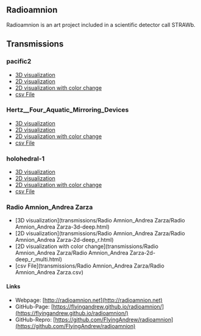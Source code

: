 ## Radioamnion

Radioamnion is an art project included in a scientific detector call STRAWb.

## Transmissions
### pacific2
- [3D visualization](transmissions/pacific2/pacific2-3d-deep.html)
- [2D visualization](transmissions/pacific2/pacific2-2d-deep_r.html)
- [2D visualization with color change](transmissions/pacific2/pacific2-2d-deep_r_multi.html)
- [csv File](transmissions/pacific2/pacific2.csv)

### Hertz__Four_Aquatic_Mirroring_Devices
- [3D visualization](transmissions/Hertz__Four_Aquatic_Mirroring_Devices/Hertz__Four_Aquatic_Mirroring_Devices-3d-deep.html)
- [2D visualization](transmissions/Hertz__Four_Aquatic_Mirroring_Devices/Hertz__Four_Aquatic_Mirroring_Devices-2d-deep_r.html)
- [2D visualization with color change](transmissions/Hertz__Four_Aquatic_Mirroring_Devices/Hertz__Four_Aquatic_Mirroring_Devices-2d-deep_r_multi.html)
- [csv File](transmissions/Hertz__Four_Aquatic_Mirroring_Devices/Hertz__Four_Aquatic_Mirroring_Devices.csv)

### holohedral-1
- [3D visualization](transmissions/holohedral-1/holohedral-1-3d-deep.html)
- [2D visualization](transmissions/holohedral-1/holohedral-1-2d-deep_r.html)
- [2D visualization with color change](transmissions/holohedral-1/holohedral-1-2d-deep_r_multi.html)
- [csv File](transmissions/holohedral-1/holohedral-1.csv)

### Radio Amnion_Andrea Zarza
- [3D visualization](transmissions/Radio Amnion_Andrea Zarza/Radio Amnion_Andrea Zarza-3d-deep.html)
- [2D visualization](transmissions/Radio Amnion_Andrea Zarza/Radio Amnion_Andrea Zarza-2d-deep_r.html)
- [2D visualization with color change](transmissions/Radio Amnion_Andrea Zarza/Radio Amnion_Andrea Zarza-2d-deep_r_multi.html)
- [csv File](transmissions/Radio Amnion_Andrea Zarza/Radio Amnion_Andrea Zarza.csv)

#### Links
- Webpage: [http://radioamnion.net](http://radioamnion.net)
- GitHub-Page: [https://flyingandrew.github.io/radioamnion/](https://flyingandrew.github.io/radioamnion/)
- GitHub-Repro: [https://github.com/FlyingAndrew/radioamnion](https://github.com/FlyingAndrew/radioamnion)


